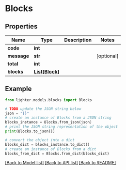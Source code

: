 # Blocks


## Properties

Name | Type | Description | Notes
------------ | ------------- | ------------- | -------------
**code** | **int** |  | 
**message** | **str** |  | [optional] 
**total** | **int** |  | 
**blocks** | [**List[Block]**](Block.md) |  | 

## Example

```python
from lighter.models.blocks import Blocks

# TODO update the JSON string below
json = "{}"
# create an instance of Blocks from a JSON string
blocks_instance = Blocks.from_json(json)
# print the JSON string representation of the object
print(Blocks.to_json())

# convert the object into a dict
blocks_dict = blocks_instance.to_dict()
# create an instance of Blocks from a dict
blocks_from_dict = Blocks.from_dict(blocks_dict)
```
[[Back to Model list]](../README.md#documentation-for-models) [[Back to API list]](../README.md#documentation-for-api-endpoints) [[Back to README]](../README.md)


